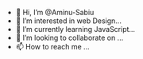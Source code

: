 - 👋 Hi, I’m @Aminu-Sabiu
- 👀 I’m interested in web Design...
- 🌱 I’m currently learning JavaScript...
- 💞️ I’m looking to collaborate on ...
- 📫 How to reach me ...

<!---
Aminu-Sabiu/Aminu-Sabiu is a ✨ special ✨ repository because its `README.md` (this file) appears on your GitHub profile.
You can click the Preview link to take a look at your changes.
--->
